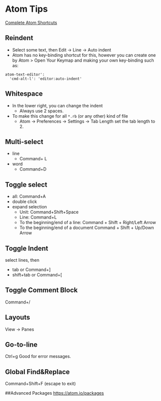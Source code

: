 # Atom Tips
[Complete Atom Shortcuts](http://sweetme.at/2014/03/10/atom-editor-cheat-sheet/#atom_code_nav)

## Reindent

- Select some text, then Edit -> Line -> Auto indent
- Atom has no key-binding shortcut for this, however you can create one by Atom > Open Your Keymap and making your own key-binding such as:
```
atom-text-editor':
  'cmd-alt-l': 'editor:auto-indent'
```
## Whitespace

- In the lower right, you can change the indent
  - Always use 2 spaces.
- To make this change for all `*.rb` (or any other) kind of file
  - Atom -> Preferences -> Settings -> Tab Length  set the tab length to 2.

## Multi-select

- line
  - Command+ L
- word
  - Command+D

## Toggle select

- all: Command+A
- double click
- expand selection
  - Unit: Command+Shift+Space
  - Line: Command+L
  - To the beginning/end of a line: Command + Shift + Right/Left  Arrow
  - To the beginning/end of a document Command + Shift + Up/Down Arrow

## Toggle Indent

select lines, then
- tab or Command+]
- shift+tab or Command+[

## Toggle Comment Block
Command+/

## Layouts
View -> Panes

## Go-to-line
Ctrl+g
Good for error messages.

## Global Find&Replace
Command+Shift+F (escape to exit)

##Advanced Packages
https://atom.io/packages
